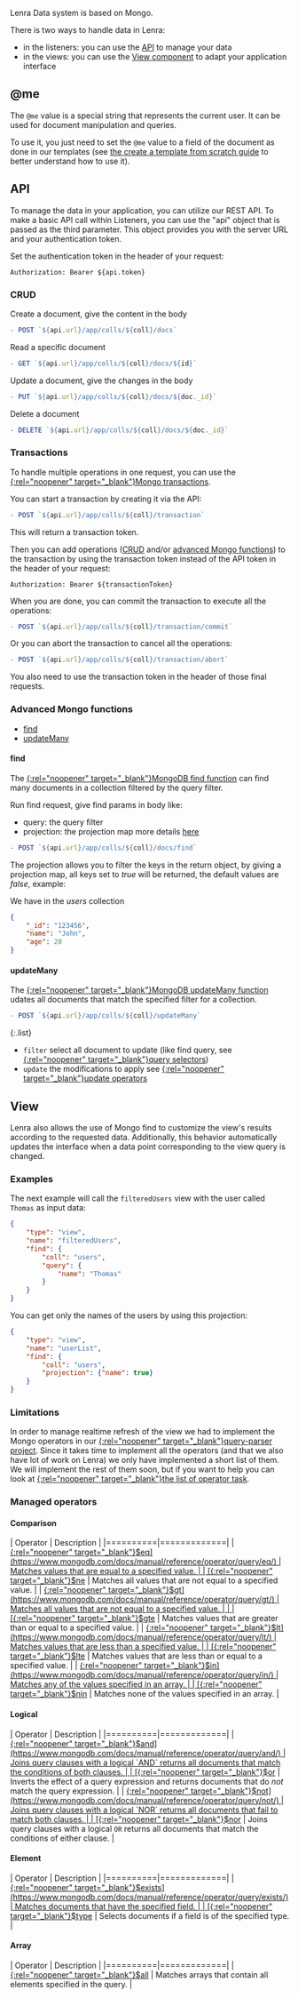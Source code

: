 Lenra Data system is based on Mongo.

There is two ways to handle data in Lenra:
- in the listeners: you can use the [API](#api) to manage your data
- in the views: you can use the [View component](../references/components-api/components/view.html) to adapt your application interface


## @me

The `@me` value is a special string that represents the current user.
It can be used for document manipulation and queries.

To use it, you just need to set the `@me` value to a field of the document as done in our templates (see [the create a template from scratch guide](../guides/create-from-scratch.html) to better understand how to use it).

## API

To manage the data in your application, you can utilize our REST API.
To make a basic API call within Listeners, you can use the "api" object that is passed as the third parameter.
This object provides you with the server URL and your authentication token.

Set the authentication token in the header of your request:

```http
Authorization: Bearer ${api.token}
```

### CRUD

Create a document, give the content in the body

```js
- POST `${api.url}/app/colls/${coll}/docs`
```

Read a specific document
```js
- GET `${api.url}/app/colls/${coll}/docs/${id}`
```

Update a document, give the changes in the body
```js
- PUT `${api.url}/app/colls/${coll}/docs/${doc._id}`
```

Delete a document
```js
- DELETE `${api.url}/app/colls/${coll}/docs/${doc._id}`
```

### Transactions

To handle multiple operations in one request, you can use the [{:rel="noopener" target="_blank"}Mongo transactions](https://www.mongodb.com/docs/manual/core/transactions/).

You can start a transaction by creating it via the API:

```js
- POST `${api.url}/app/colls/${coll}/transaction`
```

This will return a transaction token.

Then you can add operations ([CRUD](#crud) and/or [advanced Mongo functions](#advanced-mongo-functions)) to the transaction by using the transaction token instead of the API token in the header of your request:

```http
Authorization: Bearer ${transactionToken}
```

When you are done, you can commit the transaction to execute all the operations:

```js
- POST `${api.url}/app/colls/${coll}/transaction/commit`
```

Or you can abort the transaction to cancel all the operations:

```js
- POST `${api.url}/app/colls/${coll}/transaction/abort`
```

You also need to use the transaction token in the header of those final requests.


### Advanced Mongo functions

- [find](#find)
- [updateMany](#updatemany)

#### find

The [{:rel="noopener" target="_blank"}MongoDB find function](https://www.mongodb.com/docs/manual/reference/method/db.collection.find/) can find many documents in a collection filtered by the query filter.

Run find request, give find params in body like:
  - query: the query filter
  - projection: the projection map more details [here](#apiProjection)

```js
- POST `${api.url}/app/colls/${coll}/docs/find` 
```

The projection allows you to filter the keys in the return object, by giving a projection map, all keys set to *true* will be returned, the default values are *false*, example:

We have in the *users* collection 

```json
{
    "_id": "123456",
    "name": "John",
    "age": 20
}
```

#### updateMany

The [{:rel="noopener" target="_blank"}MongoDB updateMany function](https://www.mongodb.com/docs/manual/reference/method/db.collection.updateMany/) udates all documents that match the specified filter for a collection. 
```js
- POST `${api.url}/app/colls/${coll}/updateMany`
```

{:.list}
- `filter` select all document to update (like find query, see [{:rel="noopener" target="_blank"}query selectors](https://www.mongodb.com/docs/manual/reference/operator/query/#std-label-query-selectors))  
- `update` the modifications to apply see [{:rel="noopener" target="_blank"}update operators](https://www.mongodb.com/docs/manual/reference/operator/update/#std-label-update-operators)

## View

Lenra also allows the use of Mongo find to customize the view's results according to the requested data.
Additionally, this behavior automatically updates the interface when a data point corresponding to the view query is changed.
### Examples

The next example will call the `filteredUsers` view with the user called `Thomas` as input data:

```json
{
    "type": "view",
    "name": "filteredUsers",
    "find": {
        "coll": "users",
        "query": {
            "name": "Thomas"
        }
    }
}
```

You can get only the names of the users by using this projection:

```json
{
    "type": "view",
    "name": "userList",
    "find": {
        "coll": "users",
        "projection": {"name": true}
    }
}
```

### Limitations

In order to manage realtime refresh of the view we had to implement the Mongo operators in our [{:rel="noopener" target="_blank"}query-parser project](https://github.com/lenra-io/query-parser).
Since it takes time to implement all the operators (and that we also have lot of work on Lenra) we only have implemented a short list of them.
We will implement the rest of them soon, but if you want to help you can look at [{:rel="noopener" target="_blank"}the list of operator task](https://github.com/lenra-io/query-parser/issues?q=is%3Aissue+is%3Aopen+label%3A%22good+first+issue%22+operator).

### Managed operators

<!-- Get the groups and description from Mongo doc: https://www.mongodb.com/docs/manual/reference/operator/query/ -->

#### Comparison

| Operator | Description |
|==========|=============|
| [{:rel="noopener" target="_blank"}$eq](https://www.mongodb.com/docs/manual/reference/operator/query/eq/)     | Matches values that are equal to a specified value. |
| [{:rel="noopener" target="_blank"}$ne](https://www.mongodb.com/docs/manual/reference/operator/query/ne/)     | Matches all values that are not equal to a specified value. |
| [{:rel="noopener" target="_blank"}$gt](https://www.mongodb.com/docs/manual/reference/operator/query/gt/)     | Matches all values that are not equal to a specified value. |
 |
| [{:rel="noopener" target="_blank"}$gte](https://www.mongodb.com/docs/manual/reference/operator/query/gte/)   | Matches values that are greater than or equal to a specified value. |
| [{:rel="noopener" target="_blank"}$lt](https://www.mongodb.com/docs/manual/reference/operator/query/lt/)     | Matches values that are less than a specified value. |
| [{:rel="noopener" target="_blank"}$lte](https://www.mongodb.com/docs/manual/reference/operator/query/lte/)   | Matches values that are less than or equal to a specified value. |
| [{:rel="noopener" target="_blank"}$in](https://www.mongodb.com/docs/manual/reference/operator/query/in/)     | Matches any of the values specified in an array. | 
| [{:rel="noopener" target="_blank"}$nin](https://www.mongodb.com/docs/manual/reference/operator/query/nin/)   | Matches none of the values specified in an array. |

#### Logical

| Operator | Description |
|==========|=============|
| [{:rel="noopener" target="_blank"}$and](https://www.mongodb.com/docs/manual/reference/operator/query/and/)   | Joins query clauses with a logical `AND` returns all documents that match the conditions of both clauses. |
| [{:rel="noopener" target="_blank"}$or](https://www.mongodb.com/docs/manual/reference/operator/query/or/)     | Inverts the effect of a query expression and returns documents that do *not* match the query expression. |
| [{:rel="noopener" target="_blank"}$not](https://www.mongodb.com/docs/manual/reference/operator/query/not/)   | Joins query clauses with a logical `NOR` returns all documents that fail to match both clauses. |
| [{:rel="noopener" target="_blank"}$nor](https://www.mongodb.com/docs/manual/reference/operator/query/nor/)   | Joins query clauses with a logical `OR` returns all documents that match the conditions of either clause. |

#### Element

| Operator | Description |
|==========|=============|
| [{:rel="noopener" target="_blank"}$exists](https://www.mongodb.com/docs/manual/reference/operator/query/exists/) | Matches documents that have the specified field. |
| [{:rel="noopener" target="_blank"}$type](https://www.mongodb.com/docs/manual/reference/operator/query/type/)     | Selects documents if a field is of the specified type. |

#### Array

| Operator | Description |
|==========|=============|
| [{:rel="noopener" target="_blank"}$all](https://www.mongodb.com/docs/manual/reference/operator/query/all/)    | Matches arrays that contain all elements specified in the query. |
